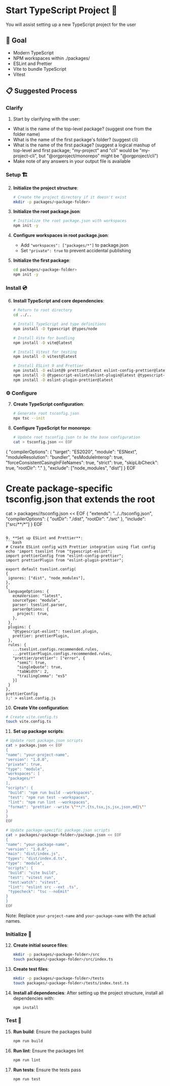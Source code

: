 # Start TypeScript Project 🚀

You will assist setting up a new TypeScript project for the user

## 🎯 Goal

* Modern TypeScript
* NPM workspaces within ./packages/
* ESLint and Prettier
* Vite to bundle TypeScript
* Vitest

## 📋 Suggested Process

### Clarify

1. Start by clarifying with the user:

* What is the name of the top-level package? (suggest one from the folder name)
* What is the name of the first package's folder? (suggest cli)
* What is the name of the first package? (suggest a logical mashup of top-level and first package; "my-project" and "cli" would be "my-project-cli", but "@orgproject/monorepo" might be "@orgproject/cli")
* Make note of any answers in your output file is available

### Setup 🏗️

2. **Initialize the project structure**:
   ```bash
   # Create the project directory if it doesn't exist
   mkdir -p packages/<package-folder>
   ```

3. **Initialize the root package.json**:
   ```bash
   # Initialize the root package.json with workspaces
   npm init -y
   ```

4. **Configure workspaces in root package.json**:
   - Add `"workspaces": ["packages/*"]` to package.json
   - Set `"private": true` to prevent accidental publishing

5. **Initialize the first package**:
   ```bash
   cd packages/<package-folder>
   npm init -y
   ```

### Install 💿

6. **Install TypeScript and core dependencies**:
   ```bash
   # Return to root directory
   cd ../..
   
   # Install TypeScript and type definitions
   npm install -D typescript @types/node
   
   # Install Vite for bundling
   npm install -D vite@latest
   
   # Install Vitest for testing
   npm install -D vitest@latest
   
   # Install ESLint 9 and Prettier
   npm install -D eslint@9 prettier@latest eslint-config-prettier@latest
   npm install -D @typescript-eslint/eslint-plugin@latest @typescript-eslint/parser@latest
   npm install -D eslint-plugin-prettier@latest
   ```

### ⚙️ Configure

7. **Create TypeScript configuration**:
   ```bash
   # Generate root tsconfig.json
   npx tsc --init
   ```

8. **Configure TypeScript for monorepo**:
   ```bash
   # Update root tsconfig.json to be the base configuration
   cat > tsconfig.json << EOF
{
  "compilerOptions": {
    "target": "ES2020",
    "module": "ESNext",
    "moduleResolution": "bundler",
    "esModuleInterop": true,
    "forceConsistentCasingInFileNames": true,
    "strict": true,
    "skipLibCheck": true,
    "rootDir": "."
  },
  "exclude": ["node_modules", "dist"]
}
EOF

   # Create package-specific tsconfig.json that extends the root
   cat > packages/<package-folder>/tsconfig.json << EOF
{
  "extends": "../../tsconfig.json",
  "compilerOptions": {
    "outDir": "./dist",
    "rootDir": "./src"
  },
  "include": ["src/**/*"]
}
EOF
   ```

9. **Set up ESLint and Prettier**:
   ```bash
   # Create ESLint config with Prettier integration using flat config
   echo 'import tseslint from "typescript-eslint";
import prettierConfig from "eslint-config-prettier";
import prettierPlugin from "eslint-plugin-prettier";

export default tseslint.config(
  {
    ignores: ["dist", "node_modules"],
  },
  {
    languageOptions: {
      ecmaVersion: "latest",
      sourceType: "module",
      parser: tseslint.parser,
      parserOptions: {
        project: true,
      },
    },
    plugins: {
      "@typescript-eslint": tseslint.plugin,
      prettier: prettierPlugin,
    },
    rules: {
      ...tseslint.configs.recommended.rules,
      ...prettierPlugin.configs.recommended.rules,
      "prettier/prettier": ["error", {
        "semi": true,
        "singleQuote": true,
        "tabWidth": 2,
        "trailingComma": "es5"
      }]
    }
  },
  prettierConfig
);' > eslint.config.js
   ```

10. **Create Vite configuration**:
   ```bash
   # Create vite.config.ts
   touch vite.config.ts
   ```

11. **Set up package scripts**:
   ```bash
   # Update root package.json scripts
   cat > package.json << EOF
{
  "name": "your-project-name",
  "version": "1.0.0",
  "private": true,
  "type": "module",
  "workspaces": [
    "packages/*"
  ],
  "scripts": {
    "build": "npm run build --workspaces",
    "test": "npm run test --workspaces",
    "lint": "npm run lint --workspaces",
    "format": "prettier --write \"**/*.{ts,tsx,js,jsx,json,md}\""
  }
}
EOF

   # Update package-specific package.json scripts
   cat > packages/<package-folder>/package.json << EOF
{
  "name": "your-package-name",
  "version": "1.0.0",
  "main": "dist/index.js",
  "types": "dist/index.d.ts",
  "type": "module",
  "scripts": {
    "build": "vite build",
    "test": "vitest run",
    "test:watch": "vitest",
    "lint": "eslint src --ext .ts",
    "typecheck": "tsc --noEmit"
  }
}
EOF
   ```

   Note: Replace `your-project-name` and `your-package-name` with the actual names.

### Initialize 🚀

12. **Create initial source files**:
    ```bash
    mkdir -p packages/<package-folder>/src
    touch packages/<package-folder>/src/index.ts
    ```

13. **Create test files**:
    ```bash
    mkdir -p packages/<package-folder>/tests
    touch packages/<package-folder>/tests/index.test.ts
    ```

14. **Install all dependencies**:
    After setting up the project structure, install all dependencies with:
    ```bash
    npm install
    ```

### Test 🧪

15. **Run build**:
    Ensure the packages build
    ```bash
    npm run build
    ```

16. **Run lint**:
    Ensure the packages lint
    ```bash
    npm run lint
    ```

16. **Run tests**:
    Ensure the tests pass
    ```bash
    npm run test
    ```
